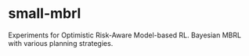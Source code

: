 # small-mbrl
Experiments for Optimistic Risk-Aware Model-based RL.
Bayesian MBRL with various planning strategies. 
